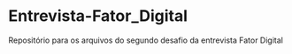# Entrevista-Fator_Digital
Repositório para os arquivos do segundo desafio da entrevista Fator Digital
